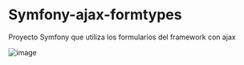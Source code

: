 # Symfony-ajax-formtypes

Proyecto Symfony que utiliza los formularios del framework con ajax

![image](https://user-images.githubusercontent.com/86753747/180102194-094ee4dc-980c-4d3e-9d7a-46aed7302b76.png)
